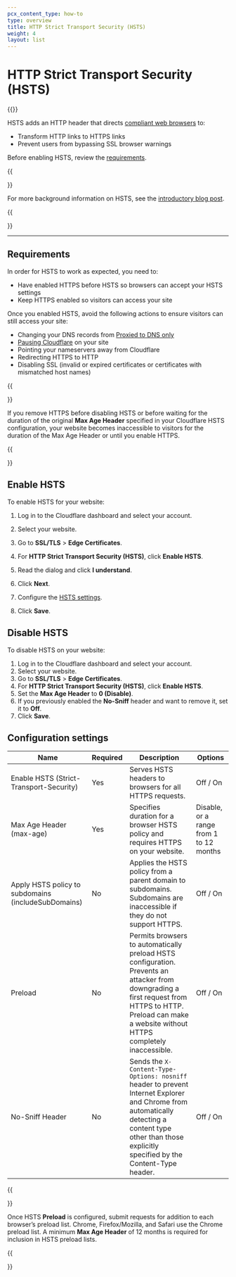 ```yaml
---
pcx_content_type: how-to
type: overview
title: HTTP Strict Transport Security (HSTS)
weight: 4
layout: list
---
```


# HTTP Strict Transport Security (HSTS)

{{<render file="_hsts-definition.md">}}

HSTS adds an HTTP header that directs [compliant web browsers](/ssl/ssl-tls/browser-compatibility/) to:

- Transform HTTP links to HTTPS links
- Prevent users from bypassing SSL browser warnings

Before enabling HSTS, review the [requirements](#requirements).

{{<Aside type="note">}}

For more background information on HSTS, see the [introductory blog post](https://blog.cloudflare.com/enforce-web-policy-with-hypertext-strict-transport-security-hsts/).

{{</Aside>}}

---

## Requirements

In order for HSTS to work as expected, you need to:

- Have enabled HTTPS before HSTS so browsers can accept your HSTS settings
- Keep HTTPS enabled so visitors can access your site

Once you enabled HSTS, avoid the following actions to ensure visitors can still access your site:

- Changing your DNS records from [Proxied to DNS only](/dns/manage-dns-records/reference/proxied-dns-records/)
- [Pausing Cloudflare](https://support.cloudflare.com/hc/articles/203118044#h_8654c523-e31e-4f40-a3c7-0674336a2753) on your site
- Pointing your nameservers away from Cloudflare
- Redirecting HTTPS to HTTP
- Disabling SSL (invalid or expired certificates or certificates with mismatched host names)

{{<Aside type="warning">}}

If you remove HTTPS before disabling HSTS or before waiting for the duration of the original <strong>Max Age Header</strong> specified in your Cloudflare HSTS configuration, your website becomes inaccessible to visitors for the duration of the Max Age Header or until you enable HTTPS.

{{</Aside>}}

## Enable HSTS

To enable HSTS for your website:

1.  Log in to the Cloudflare dashboard and select your account.

2.  Select your website.

3.  Go to **SSL/TLS** > **Edge Certificates**.

4.  For **HTTP Strict Transport Security (HSTS)**, click **Enable HSTS**.

5.  Read the dialog and click **I understand**.

6.  Click **Next**.

7.  Configure the [HSTS settings](#configuration-settings).

8.  Click **Save**.

## Disable HSTS

To disable HSTS on your website:

1.  Log in to the Cloudflare dashboard and select your account.
2.  Select your website.
3.  Go to **SSL/TLS** > **Edge Certificates**.
4.  For **HTTP Strict Transport Security (HSTS)**, click **Enable HSTS**.
5.  Set the **Max Age Header** to **0 (Disable)**.
6.  If you previously enabled the **No-Sniff** header and want to remove it, set it to **Off**.
7.  Click **Save**.

## Configuration settings

<table style="width:100%">
	<thead>
		<tr>
			<th>Name</th>
			<th>Required</th>
			<th>Description</th>
			<th>Options</th>
		</tr>
	</thead>
	<tbody>
		<tr>
			<td>Enable HSTS (Strict-Transport-Security)</td>
			<td>Yes</td>
			<td>Serves HSTS headers to browsers for all HTTPS requests.</td>
			<td>Off / On</td>
		</tr>
		<tr>
			<td>Max Age Header (max-age)</td>
			<td>Yes</td>
			<td>Specifies duration for a browser HSTS policy and requires HTTPS on your website.</td>
			<td>Disable, or a range from 1 to 12 months</td>
		</tr>
		<tr>
			<td>Apply HSTS policy to subdomains (includeSubDomains)</td>
			<td>No</td>
			<td>
				Applies the HSTS policy from a parent domain to subdomains. Subdomains are inaccessible if
				they do not support HTTPS.
			</td>
			<td>Off / On</td>
		</tr>
		<tr>
			<td>Preload</td>
			<td>No</td>
			<td>
				Permits browsers to automatically preload HSTS configuration. Prevents an attacker from
				downgrading a first request from HTTPS to HTTP. Preload can make a website without HTTPS
				completely inaccessible.
			</td>
			<td>Off / On</td>
		</tr>
		<tr>
			<td>No-Sniff Header</td>
			<td>No</td>
			<td>
				Sends the <code>X-Content-Type-Options: nosniff</code> header to prevent Internet Explorer
				and Chrome from automatically detecting a content type other than those explicitly specified
				by the Content-Type header.
			</td>
			<td>Off / On</td>
		</tr>
	</tbody>
</table>

{{<Aside type="note">}}

Once HSTS <strong>Preload</strong> is configured, submit requests for addition to each browser’s preload list. Chrome, Firefox/Mozilla, and Safari use the Chrome preload list. A minimum <strong>Max Age Header</strong> of 12 months is required for inclusion in HSTS preload lists.

{{</Aside>}}
